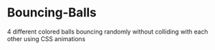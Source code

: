 # Bouncing-Balls
4 different colored balls bouncing randomly without colliding with each other using CSS animations
